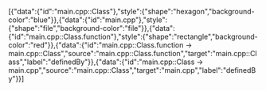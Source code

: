 [{"data":{"id":"main.cpp::Class"},"style":{"shape":"hexagon","background-color":"blue"}},{"data":{"id":"main.cpp"},"style":{"shape":"file","background-color":"file"}},{"data":{"id":"main.cpp::Class.function"},"style":{"shape":"rectangle","background-color":"red"}},{"data":{"id":"main.cpp::Class.function -> main.cpp::Class","source":"main.cpp::Class.function","target":"main.cpp::Class","label":"definedBy"}},{"data":{"id":"main.cpp::Class -> main.cpp","source":"main.cpp::Class","target":"main.cpp","label":"definedBy"}}]